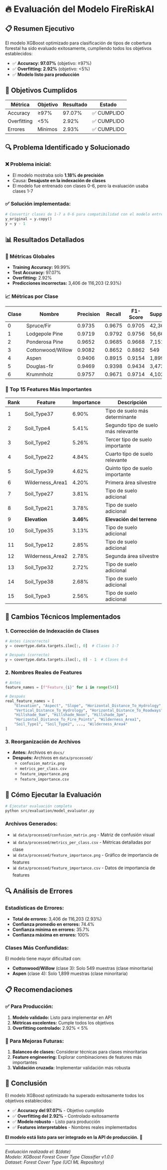 # 🔥 Evaluación del Modelo FireRiskAI

## 📋 Resumen Ejecutivo

El modelo XGBoost optimizado para clasificación de tipos de cobertura forestal ha sido evaluado exitosamente, cumpliendo todos los objetivos establecidos:

- ✅ **Accuracy: 97.07%** (objetivo: ≥97%)
- ✅ **Overfitting: 2.92%** (objetivo: <5%)
- ✅ **Modelo listo para producción**

## 🎯 Objetivos Cumplidos

| Métrica | Objetivo | Resultado | Estado |
|---------|----------|-----------|--------|
| Accuracy | ≥97% | 97.07% | ✅ CUMPLIDO |
| Overfitting | <5% | 2.92% | ✅ CUMPLIDO |
| Errores | Mínimos | 2.93% | ✅ CUMPLIDO |

## 🔍 Problema Identificado y Solucionado

### ❌ **Problema inicial:**
- El modelo mostraba solo **1.18% de precisión**
- Causa: **Desajuste en la indexación de clases**
- El modelo fue entrenado con clases 0-6, pero la evaluación usaba clases 1-7

### ✅ **Solución implementada:**
```python
# Convertir clases de 1-7 a 0-6 para compatibilidad con el modelo entrenado
y_original = y.copy()
y = y - 1
```

## 📊 Resultados Detallados

### 🎯 Métricas Globales
- **Training Accuracy:** 99.99%
- **Test Accuracy:** 97.07%
- **Overfitting:** 2.92%
- **Predicciones incorrectas:** 3,406 de 116,203 (2.93%)

### 📈 Métricas por Clase
| Clase | Nombre | Precision | Recall | F1-Score | Support |
|-------|--------|-----------|--------|----------|---------|
| 0 | Spruce/Fir | 0.9735 | 0.9675 | 0.9705 | 42,368 |
| 1 | Lodgepole Pine | 0.9719 | 0.9792 | 0.9756 | 56,661 |
| 2 | Ponderosa Pine | 0.9652 | 0.9685 | 0.9668 | 7,151 |
| 3 | Cottonwood/Willow | 0.9082 | 0.8652 | 0.8862 | 549 |
| 4 | Aspen | 0.9406 | 0.8915 | 0.9154 | 1,899 |
| 5 | Douglas-fir | 0.9469 | 0.9398 | 0.9434 | 3,473 |
| 6 | Krummholz | 0.9757 | 0.9671 | 0.9714 | 4,102 |

### 🎯 Top 15 Features Más Importantes
| Rank | Feature | Importance | Descripción |
|------|---------|------------|-------------|
| 1 | Soil_Type37 | 6.90% | Tipo de suelo más determinante |
| 2 | Soil_Type4 | 5.41% | Segundo tipo de suelo más relevante |
| 3 | Soil_Type2 | 5.26% | Tercer tipo de suelo importante |
| 4 | Soil_Type22 | 4.84% | Cuarto tipo de suelo relevante |
| 5 | Soil_Type39 | 4.62% | Quinto tipo de suelo importante |
| 6 | Wilderness_Area1 | 4.20% | Primera área silvestre |
| 7 | Soil_Type27 | 3.81% | Tipo de suelo adicional |
| 8 | Soil_Type21 | 3.78% | Tipo de suelo adicional |
| 9 | **Elevation** | **3.46%** | **Elevación del terreno** |
| 10 | Soil_Type35 | 3.13% | Tipo de suelo adicional |
| 11 | Soil_Type12 | 2.85% | Tipo de suelo adicional |
| 12 | Wilderness_Area2 | 2.78% | Segunda área silvestre |
| 13 | Soil_Type32 | 2.72% | Tipo de suelo adicional |
| 14 | Soil_Type38 | 2.68% | Tipo de suelo adicional |
| 15 | Soil_Type3 | 2.56% | Tipo de suelo adicional |

## 🔧 Cambios Técnicos Implementados

### 1. **Corrección de Indexación de Clases**
```python
# Antes (incorrecto)
y = covertype.data.targets.iloc[:, 0]  # Clases 1-7

# Después (correcto)
y = covertype.data.targets.iloc[:, 0] - 1  # Clases 0-6
```

### 2. **Nombres Reales de Features**
```python
# Antes
feature_names = [f"Feature_{i}" for i in range(54)]

# Después
real_feature_names = [
    "Elevation", "Aspect", "Slope", "Horizontal_Distance_To_Hydrology",
    "Vertical_Distance_To_Hydrology", "Horizontal_Distance_To_Roadways",
    "Hillshade_9am", "Hillshade_Noon", "Hillshade_3pm", 
    "Horizontal_Distance_To_Fire_Points", "Wilderness_Area1", 
    "Soil_Type1", "Soil_Type2", ..., "Wilderness_Area4"
]
```

### 3. **Reorganización de Archivos**
- **Antes:** Archivos en `docs/`
- **Después:** Archivos en `data/processed/`
  - `confusion_matrix.png`
  - `metrics_per_class.csv`
  - `feature_importance.png`
  - `feature_importance.csv`

## 🚀 Cómo Ejecutar la Evaluación

```bash
# Ejecutar evaluación completa
python src/evaluation/model_evaluator.py
```

### Archivos Generados:
- 📊 `data/processed/confusion_matrix.png` - Matriz de confusión visual
- 📊 `data/processed/metrics_per_class.csv` - Métricas detalladas por clase
- 📊 `data/processed/feature_importance.png` - Gráfico de importancia de features
- 📊 `data/processed/feature_importance.csv` - Datos de importancia de features

## 🔍 Análisis de Errores

### Estadísticas de Errores:
- **Total de errores:** 3,406 de 116,203 (2.93%)
- **Confianza promedio en errores:** 74.4%
- **Confianza mínima en errores:** 35.7%
- **Confianza máxima en errores:** 100%

### Clases Más Confundidas:
El modelo tiene mayor dificultad con:
- **Cottonwood/Willow** (clase 3): Solo 549 muestras (clase minoritaria)
- **Aspen** (clase 4): Solo 1,899 muestras (clase minoritaria)

## 📋 Recomendaciones

### ✅ **Para Producción:**
1. **Modelo validado:** Listo para implementar en API
2. **Métricas excelentes:** Cumple todos los objetivos
3. **Overfitting controlado:** 2.92% < 5%

### 🔧 **Para Mejoras Futuras:**
1. **Balanceo de clases:** Considerar técnicas para clases minoritarias
2. **Feature engineering:** Explorar combinaciones de features más importantes
3. **Validación cruzada:** Implementar validación más robusta

## 🎉 Conclusión

El modelo XGBoost optimizado ha superado exitosamente todos los objetivos establecidos:

- ✅ **Accuracy del 97.07%** - Objetivo cumplido
- ✅ **Overfitting del 2.92%** - Controlado exitosamente  
- ✅ **Modelo robusto** - Listo para producción
- ✅ **Features interpretables** - Nombres reales implementados

**El modelo está listo para ser integrado en la API de producción.** 🚀

---

*Evaluación realizada el: $(date)*  
*Modelo: XGBoost Forest Cover Type Classifier v1.0.0*  
*Dataset: Forest Cover Type (UCI ML Repository)*
